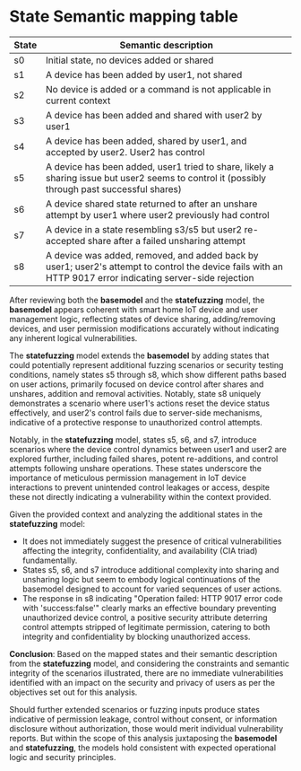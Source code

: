 # State Semantic mapping table

State | Semantic description
-----|---------
s0 | Initial state, no devices added or shared
s1 | A device has been added by user1, not shared
s2 | No device is added or a command is not applicable in current context
s3 | A device has been added and shared with user2 by user1
s4 | A device has been added, shared by user1, and accepted by user2. User2 has control
s5 | A device has been added, user1 tried to share, likely a sharing issue but user2 seems to control it (possibly through past successful shares)
s6 | A device shared state returned to after an unshare attempt by user1 where user2 previously had control
s7 | A device in a state resembling s3/s5 but user2 re-accepted share after a failed unsharing attempt
s8 | A device was added, removed, and added back by user1; user2's attempt to control the device fails with an HTTP 9017 error indicating server-side rejection

After reviewing both the **basemodel** and the **statefuzzing** model, the **basemodel** appears coherent with smart home IoT device and user management logic, reflecting states of device sharing, adding/removing devices, and user permission modifications accurately without indicating any inherent logical vulnerabilities. 

The **statefuzzing** model extends the **basemodel** by adding states that could potentially represent additional fuzzing scenarios or security testing conditions, namely states s5 through s8, which show different paths based on user actions, primarily focused on device control after shares and unshares, addition and removal activities. Notably, state s8 uniquely demonstrates a scenario where user1's actions reset the device status effectively, and user2's control fails due to server-side mechanisms, indicative of a protective response to unauthorized control attempts.

Notably, in the **statefuzzing** model, states s5, s6, and s7, introduce scenarios where the device control dynamics between user1 and user2 are explored further, including failed shares, potent re-additions, and control attempts following unshare operations. These states underscore the importance of meticulous permission management in IoT device interactions to prevent unintended control leakages or access, despite these not directly indicating a vulnerability within the context provided.

Given the provided context and analyzing the additional states in the **statefuzzing** model:

- It does not immediately suggest the presence of critical vulnerabilities affecting the integrity, confidentiality, and availability (CIA triad) fundamentally. 
- States s5, s6, and s7 introduce additional complexity into sharing and unsharing logic but seem to embody logical continuations of the basemodel designed to account for varied sequences of user actions.
- The response in s8 indicating "Operation failed: HTTP 9017 error code with 'success:false'" clearly marks an effective boundary preventing unauthorized device control, a positive security attribute deterring control attempts stripped of legitimate permission, catering to both integrity and confidentiality by blocking unauthorized access.

**Conclusion**: Based on the mapped states and their semantic description from the **statefuzzing** model, and considering the constraints and semantic integrity of the scenarios illustrated, there are no immediate vulnerabilities identified with an impact on the security and privacy of users as per the objectives set out for this analysis.

Should further extended scenarios or fuzzing inputs produce states indicative of permission leakage, control without consent, or information disclosure without authorization, those would merit individual vulnerability reports. But within the scope of this analysis juxtaposing the **basemodel** and **statefuzzing**, the models hold consistent with expected operational logic and security principles.